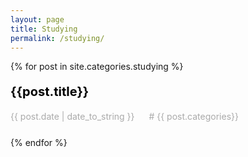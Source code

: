 ```yaml
---
layout: page
title: Studying
permalink: /studying/
---
```


   <style>
     .post-link {
  color: black;
  font-size: 20px;
  font-weight: 700;
  text-decoration: none;
}
.post-link:hover{
  opacity: 0.7;
}
.post-date {
  color: #aaa;
  font-weight: normal;
  margin-right: 15px;
}
.post-category{
  color: #aaa;
}
.archive-item {
  margin-bottom: 25px;
}


   </style>
<div>

{% for post in site.categories.studying %}

  <article class="archive-item">
    <h4><a class="post-link" href="{{ site.baseurl }}{{ post.url }}">{{post.title}}</a></h4>
     <span class="post-date">
             <time>{{ post.date | date_to_string }}</time>&nbsp;
          <!-- {{ post.date }} -->
        </span>
        <span class="post-category">
          #
          {{ post.categories}}
        </span>
  </article>
  {% endfor %}
 
</div>
